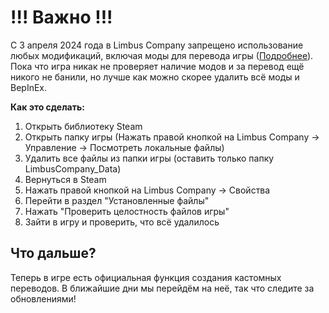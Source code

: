 # !!! Важно !!!
С 3 апреля 2024 года в Limbus Company запрещено использование любых модификаций, включая моды для перевода игры ([Подробнее](https://store.steampowered.com/news/app/1973530/view/533220039674824558?l=english)). Пока что игра никак не проверяет наличие модов и за перевод ещё никого не банили, но лучше как можно скорее удалить всё моды и BepInEx.

**Как это сделать:**
1. Открыть библиотеку Steam
2. Открыть папку игры (Нажать правой кнопкой на Limbus Company -> Управление -> Посмотреть локальные файлы)
3. Удалить все файлы из папки игры (оставить только папку LimbusCompany_Data)
4. Вернуться в Steam
5. Нажать правой кнопкой на Limbus Company -> Свойства
6. Перейти в раздел "Установленные файлы"
7. Нажать "Проверить целостность файлов игры"
8. Зайти в игру и проверить, что всё удалилось

## Что дальше?
Теперь в игре есть официальная функция создания кастомных переводов. В ближайшие дни мы перейдём на неё, так что следите за обновлениями!
